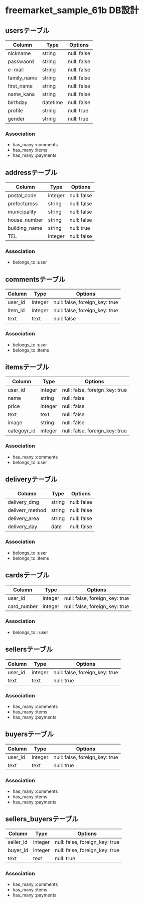 # freemarket_sample_61b DB設計
## usersテーブル
|Column|Type|Options|
|------|----|-------|
|nickname|string|null: false|
|passwaord|string|null: false|
|e-mail|string|null: false|
|family_name|string|null: false|
|first_name|string|null: false|
|name_kana|string|null: false|
|birthday|datetime|null: false|
|profile|string|null: true|
|gender|string|null: true|
### Association
- has_many :comments
- has_many :items
- has_many :payments

## addressテーブル
|Column|Type|Options|
|------|----|-------|
|postal_code|integer|null: false|
|prefecturess|string|null: false|
|municipality|string|null: false|
|house_number|string|null: false|
|building_name|string|null: true|
|TEL|integer|null: false|
### Association
- belongs_to :user

## commentsテーブル
|Column|Type|Options|
|------|----|-------|
|user_id|integer|null: false, foreign_key: true|
|item_id|integer|null: false, foreign_key: true|
|text|text|null: false|
### Association
- belongs_to :user
- belongs_to :items

## itemsテーブル
|Column|Type|Options|
|------|----|-------|
|user_id|integer|null: false, foreign_key: true|
|name|string|null: false|
|price|integer|null: false|
|text|text|null: false|
|image|string|null: false|
|categoyr_id|integer|null: false, foreign_key: true|
### Association
- has_many :comments
- belongs_to :user

## deliveryテーブル
|Column|Type|Options|
|------|----|-------|
|delivery_dmg|string|null: false|
|deliverr_method|string|null: false|
|delivery_area|string|null: false|
|delivery_day|date|null: false|
### Association
- belongs_to :user
- belongs_to :items

## cardsテーブル
|Column|Type|Options|
|------|----|-------|
|user_id|integer|null: false, foreign_key: true|
|card_nunber|integer|null: false, foreign_key: true|
### Association
- belongs_to : user

## sellersテーブル
|Column|Type|Options|
|------|----|-------|
|user_id|integer|null: false, foreign_key: true|
|text|text|null: true|
### Association
- has_many :comments
- has_many :items
- has_many :payments

## buyersテーブル
|Column|Type|Options|
|------|----|-------|
|user_id|integer|null: false, foreign_key: true|
|text|text|null: true|
### Association
- has_many :comments
- has_many :items
- has_many :payments

## sellers_buyersテーブル
|Column|Type|Options|
|------|----|-------|
|seller_id|integer|null: false, foreign_key: true|
|buyer_id|integer|null: false, foreign_key: true|
|text|text|null: true|
### Association
- has_many :comments
- has_many :items
- has_many :payments